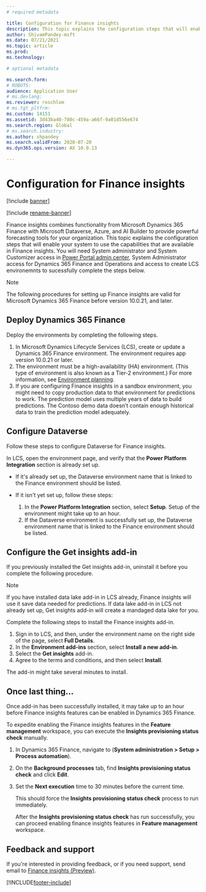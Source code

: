```yaml
---
# required metadata

title: Configuration for Finance insights
description: This topic explains the configuration steps that will enable your system to use the capabilities that are available in Finance insights.
author: ShivamPandey-msft
ms.date: 07/21/2021
ms.topic: article
ms.prod: 
ms.technology: 

# optional metadata

ms.search.form: 
# ROBOTS: 
audience: Application User
# ms.devlang: 
ms.reviewer: roschlom
# ms.tgt_pltfrm: 
ms.custom: 14151
ms.assetid: 3d43ba40-780c-459a-a66f-9a01d556e674
ms.search.region: Global
# ms.search.industry: 
ms.author: shpandey
ms.search.validFrom: 2020-07-20
ms.dyn365.ops.version: AX 10.0.13

---
```

# Configuration for Finance insights

[!include [banner](../includes/banner.md)]

[!include [rename-banner](~/includes/cc-data-platform-banner.md)]

Finance insights combines functionality from Microsoft Dynamics 365 Finance with Microsoft Dataverse, Azure, and AI Builder to provide powerful forecasting tools for your organization. This topic explains the configuration steps that will enable your system to use the capabilities that are available in Finance insights. You will need System administrator and System Customizer access in [Power Portal admin center](https://admin.powerplatform.microsoft.com/), System Administrator access for Dynamics 365 Finance and Operations and access to create LCS environemnts to sucessfully complete the steps below.

> [!NOTE]
> The following procedures for setting up Finance insights are valid for Microsoft Dynamics 365 Finance before version 10.0.21, and later.

## Deploy Dynamics 365 Finance

Deploy the environments by completing the following steps.

1. In Microsoft Dynamics Lifecycle Services (LCS), create or update a Dynamics 365 Finance environment. The environment requires app version 10.0.21 or later.
2. The environment must be a high-availability (HA) environment. (This type of environment is also known as a Tier-2 environment.) For more information, see [Environment planning](../../fin-ops-core/fin-ops/imp-lifecycle/environment-planning.md).
3. If you are configuring Finance insights in a sandbox environment, you might need to copy production data to that environment for predictions to work. The prediction model uses multiple years of data to build predictions. The Contoso demo data doesn’t contain enough historical data to train the prediction model adequately. 

## Configure Dataverse

Follow these steps to configure Dataverse for Finance insights.

In LCS, open the environment page, and verify that the **Power Platform Integration** section is already set up.
- If it's already set up, the Dataverse environment name that is linked to the Finance environment should be listed.
- If it isn't yet set up, follow these steps:

    1. In the **Power Platform Integration** section, select **Setup**. Setup of the environment might take up to an hour.
    2. If the Dataverse environment is successfully set up, the Dataverse environment name that is linked to the Finance environment should be listed.

## Configure the Get insights add-in

If you previously installed the Get insights add-in, uninstall it before you complete the following procedure.

> [!NOTE]
> If you have installed data lake add-in in LCS already, Finance insights will use it save data needed for predictions. If data lake add-in in LCS not already set up, Get insights add-in will create a mandaged data lake for you.

Complete the following steps to install the Finance insights add-in.

1. Sign in to LCS, and then, under the environment name on the right side of the page, select **Full Details**.
2. In the **Environment add-ins** section, select **Install a new add-in**.
3. Select the **Get insights** add-in.
4. Agree to the terms and conditions, and then select **Install**.

The add-in might take several minutes to install.

## Once last thing...
Once add-in has been successfully installed, it may take up to an hour before Finance insights features can be enabled in Dynamics 365 Finance.

To expedite enabling the Finance insights features in the **Feature management** workspace, you can execute the **Insights provisioning status check** manually. 

1. In Dynamics 365 Finance, navigate to (**System administration \> Setup \> Process automation**).

2. On the **Background processes** tab, find **Insights provisioning status check** and click **Edit**.

3. Set the **Next execution** time to 30 minutes before the current time.

   This should force the **Insights provisioning status check** process to run immediately.

   After the **Insights provisioning status check** has run successfully, you can proceed enabling finance insights features in **Feature management** workspace.

## Feedback and support

If you're interested in providing feedback, or if you need support, send email to [Finance insights (Preview)](mailto:fiap@microsoft.com).

[!INCLUDE[footer-include](../../includes/footer-banner.md)]
